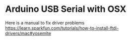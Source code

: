 # Arduino USB Serial with OSX 
Here is a manual to fix driver problems
https://learn.sparkfun.com/tutorials/how-to-install-ftdi-drivers/mac#yosemite

